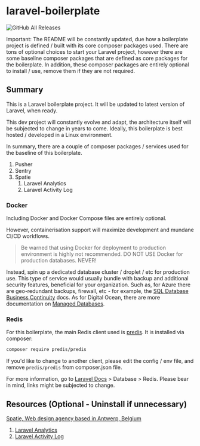 # laravel-boilerplate
![GitHub All Releases](https://img.shields.io/github/downloads/brifiction/laravel-boilerplate/total?style=flat-square)

Important: The README will be constantly updated, due how a boilerplate project is defined / built with its core composer packages used. 
There are tons of optional choices to start your Laravel project, however there are some baseline composer packages that are defined as core packages for the boilerplate. 
In addition, these composer packages are entirely optional to install / use, remove them if they are not required.

## Summary
This is a Laravel boilerplate project. It will be updated to latest version of Laravel, when ready.

This dev project will constantly evolve and adapt, the architecture itself will be subjected to change in years to come. Ideally, this boilerplate is best hosted / developed in a Linux environment.

In summary, there are a couple of composer packages / services used for the baseline of this boilerplate.
1. Pusher
2. Sentry
3. Spatie
    1. Laravel Analytics
    1. Laravel Activity Log

### Docker
Including Docker and Docker Compose files are entirely optional. 

However, containerisation support will maximize development and mundane CI/CD workflows.

> Be warned that using Docker for deployment to production environment is highly not recommended.
> DO NOT USE Docker for production databases. NEVER!

Instead, spin up a dedicated database cluster / droplet / etc for production use. This type of service would usually bundle with backup and additional security features, beneficial for your organization. 
Such as, for Azure there are geo-redundant backups, firewall, etc - for example, the [SQL Database Business Continuity](https://docs.microsoft.com/en-us/azure/sql-database/sql-database-business-continuity) docs. 
As for Digital Ocean, there are more documentation on [Managed Databases](https://www.digitalocean.com/docs/databases/).

### Redis
For this boilerplate, the main Redis client used is [predis](https://github.com/nrk/predis). It is installed via composer:

```bash
composer require predis/predis
```

If you'd like to change to another client, please edit the config / env file, and remove ``predis/predis`` from composer.json file.

For more information, go to [Laravel Docs](https://laravel.com/docs) > Database > Redis. Please bear in mind, links might be subjected to change.

## Resources (Optional - Uninstall if unnecessary)
[Spatie, Web design agency based in Antwerp, Belgium](https://github.com/spatie)
1. [Laravel Analytics](https://github.com/spatie/laravel-analytics)
1. [Laravel Activity Log](https://github.com/spatie/laravel-activitylog)



